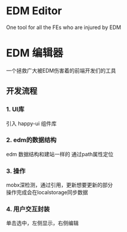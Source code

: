 # EDM Editor

One tool for all the FEs who are injured by EDM

# EDM 编辑器

一个拯救广大被EDM伤害着的前端开发们的工具

## 开发流程

### 1. UI库
引入 happy-ui 组件库

### 2. edm的数据结构
edm 数据结构和建站一样的
通过path属性定位

### 3. 操作
mobx深检测，通过引用，更新想要更新的部分   
操作完成会在localstorage同步数据

### 4. 用户交互封装
单击选中，左侧显示，右侧编辑
